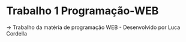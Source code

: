 # Trabalho 1 Programação-WEB
-> Trabalho da matéria de programação WEB - Desenvolvido por Luca Cordella
